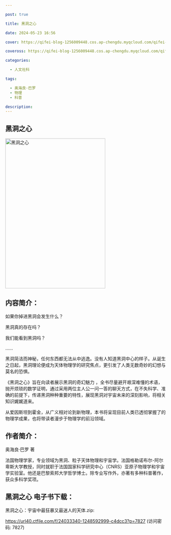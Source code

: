 ```yaml
---

post: true

title: 黑洞之心

date: 2024-05-23 16:56

cover: https://qifei-blog-1256009448.cos.ap-chengdu.myqcloud.com/qifei-blog/663044840ea9cb14035f4581.jpg

coveross: https://qifei-blog-1256009448.cos.ap-chengdu.myqcloud.com/qifei-blog/663044840ea9cb14035f4581.jpg

categories:

  - 人文社科

tags:

  - 奥海良·巴罗
  - 物理
  - 科普

description:
---
```


## 黑洞之心
<img alt="黑洞之心 " class="aligncenter loading" data-was-processed="true" decoding="async" fetchpriority="high" height="471" src="https://qifei-blog-1256009448.cos.ap-chengdu.myqcloud.com/qifei-blog/663044840ea9cb14035f4581.jpg" style="cursor: zoom-in;" width="314"/>

## 内容简介：

如果你掉进黑洞会发生什么？

黑洞真的存在吗？

我们能看到黑洞吗？

……

黑洞简洁而神秘，任何东西都无法从中逃逸。没有人知道黑洞中心的样子。从诞生之日起，黑洞理论便成为天体物理学的研究焦点，更引发了人类无数奇妙的幻想与莫名的恐惧。

《黑洞之心》旨在向读者展示黑洞的奇幻魅力 ，全书尽量避开艰深难懂的术语，抛开烦琐的数学证明，通过采用两位主人公一问一答的聊天方式，在不失科学、准确的前提下，传递黑洞种种重要的特性，展现黑洞对宇宙未来的深刻影响，将相关知识娓娓道来。

从爱因斯坦到霍金，从广义相对论到新物理，本书将呈现目前人类已透彻掌握了的物理学成果，也将带读者漫步于物理学的前沿领域。

## 作者简介：

奥海良·巴罗 著

法国物理学家，专业领域为黑洞、粒子天体物理和宇宙学。法国格勒诺布尔-阿尔卑斯大学教授，同时就职于法国国家科学研究中心（CNRS）亚原子物理学和宇宙学实验室。他还是巴黎索邦大学哲学博士。除专业写作外，亦著有多种科普著作，获众多科学奖项。

## 黑洞之心 电子书下载：
黑洞之心：宇宙中最狂暴又最迷人的天体.zip: 

https://url40.ctfile.com/f/24033340-1248592999-c4dcc3?p=7827 (访问密码: 7827)
